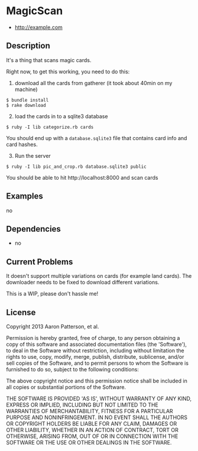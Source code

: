 # MagicScan

* http://example.com

## Description

It's a thing that scans magic cards.

Right now, to get this working, you need to do this:

1. download all the cards from gatherer (it took about 40min on my machine)

```
$ bundle install
$ rake download
```

2. load the cards in to a sqlite3 database

```
$ ruby -I lib categorize.rb cards
```

You should end up with a `database.sqlite3` file that contains card info and
card hashes.

3. Run the server

```
$ ruby -I lib pic_and_crop.rb database.sqlite3 public
```

You should be able to hit http://localhost:8000 and scan cards

## Examples

no

## Dependencies

* no

## Current Problems

It doesn't support multiple variations on cards (for example land cards).  The
downloader needs to be fixed to download different variations.

This is a WIP, please don't hassle me!

## License

Copyright 2013 Aaron Patterson, et al.

Permission is hereby granted, free of charge, to any person obtaining
a copy of this software and associated documentation files (the
'Software'), to deal in the Software without restriction, including
without limitation the rights to use, copy, modify, merge, publish,
distribute, sublicense, and/or sell copies of the Software, and to
permit persons to whom the Software is furnished to do so, subject to
the following conditions:

The above copyright notice and this permission notice shall be
included in all copies or substantial portions of the Software.

THE SOFTWARE IS PROVIDED 'AS IS', WITHOUT WARRANTY OF ANY KIND,
EXPRESS OR IMPLIED, INCLUDING BUT NOT LIMITED TO THE WARRANTIES OF
MERCHANTABILITY, FITNESS FOR A PARTICULAR PURPOSE AND NONINFRINGEMENT.
IN NO EVENT SHALL THE AUTHORS OR COPYRIGHT HOLDERS BE LIABLE FOR ANY
CLAIM, DAMAGES OR OTHER LIABILITY, WHETHER IN AN ACTION OF CONTRACT,
TORT OR OTHERWISE, ARISING FROM, OUT OF OR IN CONNECTION WITH THE
SOFTWARE OR THE USE OR OTHER DEALINGS IN THE SOFTWARE.

